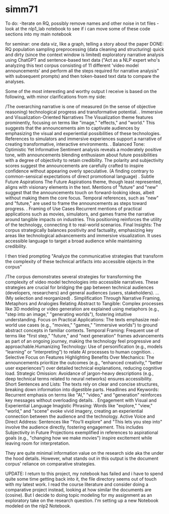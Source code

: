 # simm71
To do:
-Iterate on RQ, possibly remove names and other noise in txt files
-look at the nlp1_lab notebook to see if i can move some of these code sections into my main notebook

for seminar: one data viz, like a graph, telling a story about the paper
DONE:
RQ
population
sampling
preprocessing (data cleaning and structuring) 
quick and dirty (since the context window is limited) exploratory narrative analysis using ChatGPT and sentence-based text data ("Act as a NLP expert who's analyzing this text corpus consisting of 11 different 'video model announcements' and perform all the steps required for narrative analysis" with subsequent prompts) and then token-based text data to compare the analyses.

Some of the most interesting and worthy output I receive is based on the following, with minor clarifications from my side:

/The overarching narrative is one of measured (in the sense of objective reasoning) technological progress and transformative potential. 
. Immersive and Visualization-Oriented Narratives
The Visualization theme features prominently, focusing on terms like "image," "effects," and "world." This suggests that the announcements aim to captivate audiences by emphasizing the visual and experiential possibilities of these technologies.
References to simulators and immersive experiences support a narrative of creating transformative, interactive environments.
. Balanced Tone: Optimistic Yet Informative
Sentiment analysis reveals a moderately positive tone, with announcements blending enthusiasm about future possibilities with a degree of objectivity to retain credibility.
The polarity and subjectivity scores suggest the announcements are carefully crafted to inspire confidence without appearing overly speculative. (A finding contrary to common-sensical expectations of direct promotional language)
. Subtle Future Aspirations
The Future Aspirations theme, though least represented, aligns with visionary elements in the text. Mentions of "future" and "new" suggest that the announcements touch on forward-looking ideas, albeit without making them the core focus. Temporal references, such as "new" and "future," are used to frame the announcements as steps toward progress.
. Framing of Use Cases
Recurrent mentions of practical applications such as movies, simulators, and games frame the narrative around tangible impacts on industries. This positioning reinforces the utility of the technology, connecting it to real-world scenarios.
Final Insights:
The corpus strategically balances positivity and factuality, emphasizing key areas like technological advancements and immersive visualization. It uses accessible language to target a broad audience while maintaining credibility.

I then tried prompting "Analyze the communicative strategies that transform the complexity of these technical artifacts into accessible objects in the corpus"

/The corpus demonstrates several strategies for transforming the complexity of video model technologies into accessible narratives. These strategies are crucial for bridging the gap between technical audiences (developers, researchers) and general audiences (users, stakeholders). ... 
(My selection and reorganized)
. Simplification Through Narrative Framing, Metaphors and Analogies
Relating Abstract to Tangible: Complex processes like 3D modeling or video generation are explained using metaphors (e.g., "step into an image," "generating worlds"), fostering intuitive understanding.
Focus on Practical Applications: The texts emphasize real-world use cases (e.g., "movies," "games," "immersive worlds") to ground abstract concepts in familiar contexts.
Temporal Framing: Frequent use of terms like "first step," "future," and "next generation" frames advancements as part of an ongoing journey, making the technology feel progressive and approachable.Humanizing Technology: Use of personification (e.g., models “learning” or “interpreting”) to relate AI processes to human cognition.
. Selective Focus on Features
Highlighting Benefits Over Mechanics: The announcements prioritize the outcomes (e.g., “enhanced creativity,” “better user experiences”) over detailed technical explanations, reducing cognitive load.
Strategic Omission: Avoidance of jargon-heavy descriptions (e.g., deep technical terms related to neural networks) ensures accessibility. Short Sentences and Lists: The texts rely on clear and concise structures, breaking down information into digestible parts.
Headlines and Keywords: Recurrent emphasis on terms like "AI," "video," and "generation" reinforces key messages without overloading details.
. Engagement with Visual and Experiential Language
Imagistic Phrasing: Words like "explore," "view," "world," and "scene" evoke vivid imagery, creating an experiential connection between the audience and the technology.
Active Voice and Direct Address: Sentences like "You’ll explore" and "This lets you step into" involve the audience directly, fostering engagement. This includes Subjectivity in Future Projections exemplified in references to aspirational goals (e.g., "changing how we make movies") inspire excitement while leaving room for interpretation.

They are quite minimal information value on the research side aka the under the hood details. However, what stands out in this output is the document corpus' reliance on comparative strategies.

UPDATE:
I return to this project, my notebook has failed and i have to spend quite some time getting back into it, the file directory seems out of touch with my latest work.
I read the course literature and consider doing a comparative project instead, looking at how similar the documents are (cosine). But I decide to doing topic modeling for my assignment as an exploratory take on the research question. I'm setting up a new Notebook modeled on the nlp2 Notebook.

